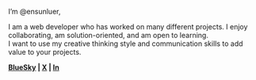 I’m @ensunluer,



I am a web developer who has worked on many different projects. I enjoy collaborating, am solution-oriented, and am open to learning.  
I want to use my creative thinking style and communication skills to add value to your projects.



**[BlueSky](https://bsky.app/profile/unluer.tech) | [X](https://twitter.com/ensunluer) | [In](https://www.linkedin.com/in/enes-%C3%BCnl%C3%BCer-2a7a0612b)**
